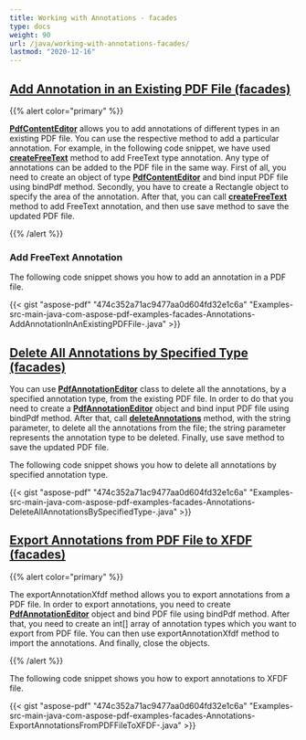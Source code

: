 ```yaml
---
title: Working with Annotations - facades
type: docs
weight: 90
url: /java/working-with-annotations-facades/
lastmod: "2020-12-16"
---
```


## <ins>**Add Annotation in an Existing PDF File (facades)**
{{% alert color="primary" %}}

[**PdfContentEditor**](https://apireference.aspose.com/java/pdf/com.aspose.pdf.facades/PdfContentEditor) allows you to add annotations of different types in an existing PDF file. You can use the respective method to add a particular annotation. For example, in the following code snippet, we have used [**createFreeText**](https://apireference.aspose.com/java/pdf/com.aspose.pdf.facades/PdfContentEditor#createFreeText-java.awt.Rectangle-java.lang.String-int-) method to add FreeText type annotation. Any type of annotations can be added to the PDF file in the same way. First of all, you need to create an object of type [**PdfContentEditor**](https://apireference.aspose.com/java/pdf/com.aspose.pdf.facades/PdfContentEditor) and bind input PDF file using bindPdf method. Secondly, you have to create a Rectangle object to specify the area of the annotation. After that, you can call [**createFreeText**](https://apireference.aspose.com/java/pdf/com.aspose.pdf.facades/PdfContentEditor#createFreeText-java.awt.Rectangle-java.lang.String-int-) method to add FreeText annotation, and then use save method to save the updated PDF file.

{{% /alert %}}
### **Add FreeText Annotation**
The following code snippet shows you how to add an annotation in a PDF file.



{{< gist "aspose-pdf" "474c352a71ac9477aa0d604fd32e1c6a" "Examples-src-main-java-com-aspose-pdf-examples-facades-Annotations-AddAnnotationInAnExistingPDFFile-.java" >}}
## <ins>**Delete All Annotations by Specified Type (facades)**
You can use [**PdfAnnotationEditor**](https://apireference.aspose.com/java/pdf/com.aspose.pdf.facades/PdfAnnotationEditor) class to delete all the annotations, by a specified annotation type, from the existing PDF file. In order to do that you need to create a [**PdfAnnotationEditor**](https://apireference.aspose.com/java/pdf/com.aspose.pdf.facades/PdfAnnotationEditor) object and bind input PDF file using bindPdf method. After that, call [**deleteAnnotations**](https://apireference.aspose.com/java/pdf/com.aspose.pdf.facades/PdfAnnotationEditor#deleteAnnotation-java.lang.String-) method, with the string parameter, to delete all the annotations from the file; the string parameter represents the annotation type to be deleted. Finally, use save method to save the updated PDF file.

The following code snippet shows you how to delete all annotations by specified annotation type.



{{< gist "aspose-pdf" "474c352a71ac9477aa0d604fd32e1c6a" "Examples-src-main-java-com-aspose-pdf-examples-facades-Annotations-DeleteAllAnnotationsBySpecifiedType-.java" >}}
## <ins>**Export Annotations from PDF File to XFDF (facades)**
{{% alert color="primary" %}}

The exportAnnotationXfdf method allows you to export annotations from a PDF file. In order to export annotations, you need to create [**PdfAnnotationEditor**](https://apireference.aspose.com/java/pdf/com.aspose.pdf.facades/PdfAnnotationEditor) object and bind PDF file using bindPdf method. After that, you need to create an int[] array of annotation types which you want to export from PDF file. You can then use exportAnnotationXfdf method to import the annotations. And finally, close the objects.

{{% /alert %}}

The following code snippet shows you how to export annotations to XFDF file.



{{< gist "aspose-pdf" "474c352a71ac9477aa0d604fd32e1c6a" "Examples-src-main-java-com-aspose-pdf-examples-facades-Annotations-ExportAnnotationsFromPDFFileToXFDF-.java" >}}
